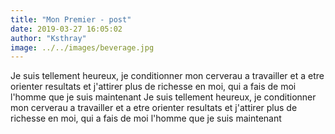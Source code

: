 ```yaml
---
title: "Mon Premier - post"
date: 2019-03-27 16:05:02
author: "Ksthray"
image: ../../images/beverage.jpg
---
```

Je suis tellement heureux, je conditionner mon cerverau a travailler et a etre orienter resultats
et j'attirer plus de richesse en moi, qui a fais de moi l'homme que je suis maintenant
Je suis tellement heureux, je conditionner mon cerverau a travailler et a etre orienter resultats
et j'attirer plus de richesse en moi, qui a fais de moi l'homme que je suis maintenant